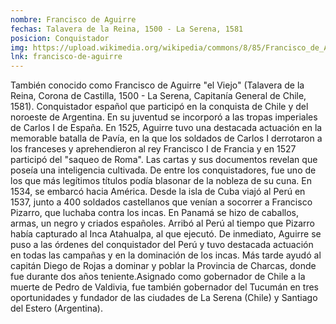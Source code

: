 ```yaml
---
nombre: Francisco de Aguirre
fechas: Talavera de la Reina, 1500 - La Serena, 1581
posicion: Conquistador
img: https://upload.wikimedia.org/wikipedia/commons/8/85/Francisco_de_Aguirre.jpg
lnk: francisco-de-aguirre
---
```


También conocido como Francisco de Aguirre &quot;el Viejo&quot; (Talavera de la Reina, Corona de Castilla, 1500 - La Serena, Capitanía General de Chile, 1581). Conquistador español que participó en la conquista de Chile y del noroeste de Argentina. En su juventud se incorporó a las tropas imperiales de Carlos I de España. En 1525, Aguirre tuvo una destacada actuación en la memorable batalla de Pavía, en la que los soldados de Carlos I derrotaron a los franceses y aprehendieron al rey Francisco I de Francia y en 1527 participó del &quot;saqueo de Roma&quot;. Las cartas y sus documentos revelan que poseía una inteligencia cultivada. De entre los conquistadores, fue uno de los que más legítimos títulos podía blasonar de la nobleza de su cuna. En 1534, se embarcó hacia América. Desde la isla de Cuba viajó al Perú en 1537, junto a 400 soldados castellanos que venían a socorrer a Francisco Pizarro, que luchaba contra los incas. En Panamá se hizo de caballos, armas, un negro y criados españoles. Arribó al Perú al tiempo que Pizarro había capturado al Inca Atahualpa, al que ejecutó. De inmediato, Aguirre se puso a las órdenes del conquistador del Perú y tuvo destacada actuación en todas las campañas y en la dominación de los incas. Más tarde ayudó al capitán Diego de Rojas a dominar y poblar la Provincia de Charcas, donde fue durante dos años teniente.Asignado como gobernador de Chile a la muerte de Pedro de Valdivia, fue también gobernador del Tucumán en tres oportunidades y fundador de las ciudades de La Serena (Chile) y Santiago del Estero (Argentina).